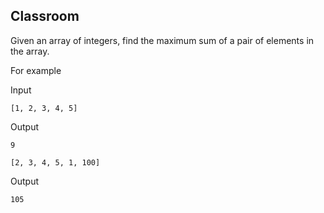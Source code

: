 ## Classroom

Given an array of integers, find the maximum sum of a pair of elements in the array.

For example

Input

```
[1, 2, 3, 4, 5]
```

Output

```
9
```

```
[2, 3, 4, 5, 1, 100]
```

Output

```
105
```
